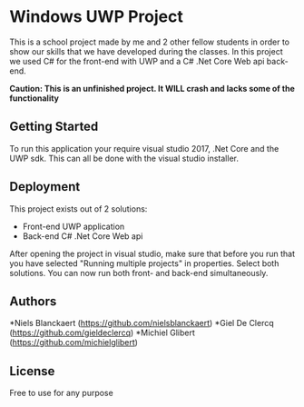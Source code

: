 # Windows UWP Project

This is a school project made by me and 2 other fellow students in order to show our skills that we have developed during the classes. In this project we used C# for the front-end with UWP and a C# .Net Core Web api back-end.

**Caution: This is an unfinished project. It WILL crash and lacks some of the functionality**

## Getting Started

To run this application your require visual studio 2017, .Net Core and the UWP sdk. This can all be done with the visual studio installer.

## Deployment

This project exists out of 2 solutions:
* Front-end UWP application
* Back-end C# .Net Core Web api

After opening the project in visual studio, make sure that before you run that you have selected "Running multiple projects" in properties. Select both solutions. You can now run both front- and back-end simultaneously.

## Authors

*Niels Blanckaert (https://github.com/nielsblanckaert)
*Giel De Clercq (https://github.com/gieldeclercq)
*Michiel Glibert (https://github.com/michielglibert)

## License

Free to use for any purpose
